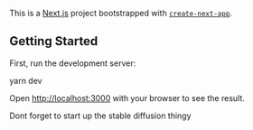 This is a [Next.js](https://nextjs.org/) project bootstrapped with [`create-next-app`](https://github.com/vercel/next.js/tree/canary/packages/create-next-app).

## Getting Started

First, run the development server:


yarn dev


Open [http://localhost:3000](http://localhost:3000) with your browser to see the result.

Dont forget to start up the stable diffusion thingy
